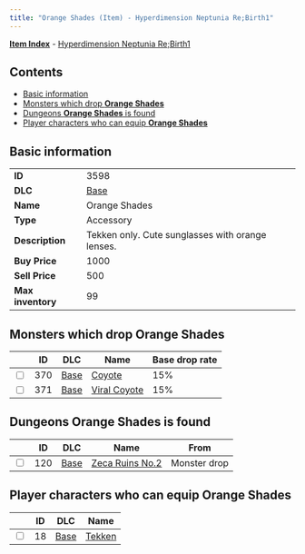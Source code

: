 ```yaml
---
title: "Orange Shades (Item) - Hyperdimension Neptunia Re;Birth1"
---
```


[**Item Index**](/neptunia/rb1/item/index.html) - [Hyperdimension Neptunia Re;Birth1](/neptunia/rb1)

## Contents

- [Basic information](#basic-information)
- [Monsters which drop **Orange Shades**](#monsters-which-drop-orange-shades)
- [Dungeons **Orange Shades** is found](#dungeons-orange-shades-is-found)
- [Player characters who can equip **Orange Shades**](#player-characters-who-can-equip-orange-shades)

## Basic information

|   |   |
| -- | -- |
| **ID** | 3598 |
| **DLC** | [Base](/neptunia/rb1/dlc/1-base.html) |
| **Name** | Orange Shades |
| **Type** | Accessory |
| **Description** | Tekken only. Cute sunglasses with orange lenses. |
| **Buy Price** | 1000 |
| **Sell Price** | 500 |
| **Max inventory** | 99 |

## Monsters which drop **Orange Shades**

|    | ID | DLC | Name | Base drop rate |
| -- | -- | --- | ---- | -------------- |
| <input type="checkbox" id="rb1-monster-1-370" class="trackbox" /> | 370 | [Base](/neptunia/rb1/dlc/1-base.html) | [Coyote](/neptunia/rb1/monster/1-370-coyote.html) | 15% |
| <input type="checkbox" id="rb1-monster-1-371" class="trackbox" /> | 371 | [Base](/neptunia/rb1/dlc/1-base.html) | [Viral Coyote](/neptunia/rb1/monster/1-371-viral-coyote.html) | 15% |

## Dungeons **Orange Shades** is found

|    | ID | DLC | Name | From |
| -- | -- | --- | ---- | ---- |
| <input type="checkbox" id="rb1-dungeon-1-120" class="trackbox" /> | 120 | [Base](/neptunia/rb1/dlc/1-base.html) | [Zeca Ruins No.2](/neptunia/rb1/dungeon/1-120-zeca-ruins-no-2.html) | Monster drop |

## Player characters who can equip **Orange Shades**

|    | ID | DLC | Name |
| -- | -- | --- | ---- |
| <input type="checkbox" id="rb1-player-1-18" class="trackbox" /> | 18 | [Base](/neptunia/rb1/dlc/1-base.html) | [Tekken](/neptunia/rb1/player/1-18-tekken.html) |